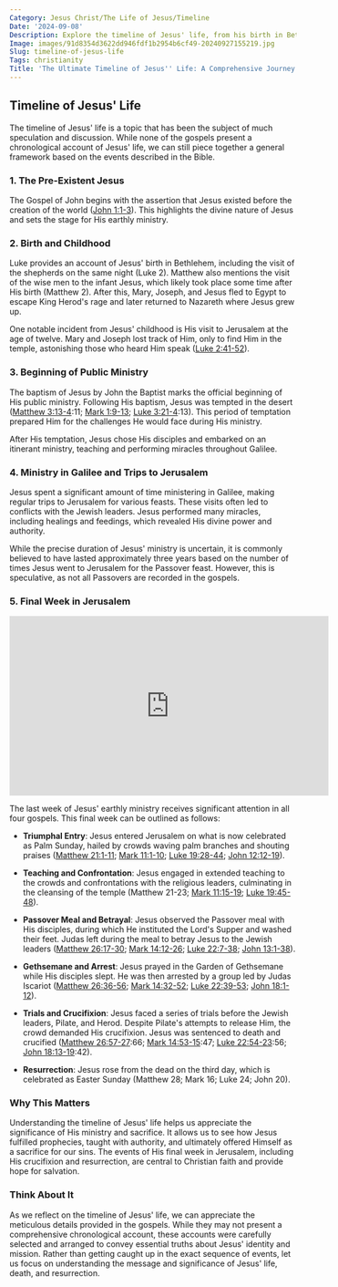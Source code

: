```yaml
---
Category: Jesus Christ/The Life of Jesus/Timeline
Date: '2024-09-08'
Description: Explore the timeline of Jesus' life, from his birth in Bethlehem to his crucifixion and resurrection in Jerusalem. Delve into the key events that shaped his ministry and teachings.
Image: images/91d8354d3622dd946fdf1b2954b6cf49-20240927155219.jpg
Slug: timeline-of-jesus-life
Tags: christianity
Title: 'The Ultimate Timeline of Jesus'' Life: A Comprehensive Journey Through His Ministry'
---
```


## Timeline of Jesus' Life

The timeline of Jesus' life is a topic that has been the subject of much speculation and discussion. While none of the gospels present a chronological account of Jesus' life, we can still piece together a general framework based on the events described in the Bible.

### 1. The Pre-Existent Jesus

The Gospel of John begins with the assertion that Jesus existed before the creation of the world ([John 1:1-3](https://www.bibleref.com/John/1/John-1-1.html)). This highlights the divine nature of Jesus and sets the stage for His earthly ministry.

### 2. Birth and Childhood

Luke provides an account of Jesus' birth in Bethlehem, including the visit of the shepherds on the same night (Luke 2). Matthew also mentions the visit of the wise men to the infant Jesus, which likely took place some time after His birth (Matthew 2). After this, Mary, Joseph, and Jesus fled to Egypt to escape King Herod's rage and later returned to Nazareth where Jesus grew up.

One notable incident from Jesus' childhood is His visit to Jerusalem at the age of twelve. Mary and Joseph lost track of Him, only to find Him in the temple, astonishing those who heard Him speak ([Luke 2:41-52](https://www.bibleref.com/Luke/2/Luke-2-41.html)).

### 3. Beginning of Public Ministry

The baptism of Jesus by John the Baptist marks the official beginning of His public ministry. Following His baptism, Jesus was tempted in the desert ([Matthew 3:13-4](https://www.bibleref.com/Matthew/3/Matthew-3-13.html):11; [Mark 1:9-13](https://www.bibleref.com/Mark/1/Mark-1-9.html); [Luke 3:21-4](https://www.bibleref.com/Luke/3/Luke-3-21.html):13). This period of temptation prepared Him for the challenges He would face during His ministry.

After His temptation, Jesus chose His disciples and embarked on an itinerant ministry, teaching and performing miracles throughout Galilee.

### 4. Ministry in Galilee and Trips to Jerusalem

Jesus spent a significant amount of time ministering in Galilee, making regular trips to Jerusalem for various feasts. These visits often led to conflicts with the Jewish leaders. Jesus performed many miracles, including healings and feedings, which revealed His divine power and authority.

While the precise duration of Jesus' ministry is uncertain, it is commonly believed to have lasted approximately three years based on the number of times Jesus went to Jerusalem for the Passover feast. However, this is speculative, as not all Passovers are recorded in the gospels.

### 5. Final Week in Jerusalem


<iframe width="560" height="315" src="https://www.youtube.com/embed/tZ5YeHbpeJU" frameborder="0" allow="autoplay; encrypted-media" allowfullscreen></iframe>


The last week of Jesus' earthly ministry receives significant attention in all four gospels. This final week can be outlined as follows:

- **Triumphal Entry**: Jesus entered Jerusalem on what is now celebrated as Palm Sunday, hailed by crowds waving palm branches and shouting praises ([Matthew 21:1-11](https://www.bibleref.com/Matthew/21/Matthew-21-1.html); [Mark 11:1-10](https://www.bibleref.com/Mark/11/Mark-11-1.html); [Luke 19:28-44](https://www.bibleref.com/Luke/19/Luke-19-28.html); [John 12:12-19](https://www.bibleref.com/John/12/John-12-12.html)).

- **Teaching and Confrontation**: Jesus engaged in extended teaching to the crowds and confrontations with the religious leaders, culminating in the cleansing of the temple (Matthew 21-23; [Mark 11:15-19](https://www.bibleref.com/Mark/11/Mark-11-15.html); [Luke 19:45-48](https://www.bibleref.com/Luke/19/Luke-19-45.html)).

- **Passover Meal and Betrayal**: Jesus observed the Passover meal with His disciples, during which He instituted the Lord's Supper and washed their feet. Judas left during the meal to betray Jesus to the Jewish leaders ([Matthew 26:17-30](https://www.bibleref.com/Matthew/26/Matthew-26-17.html); [Mark 14:12-26](https://www.bibleref.com/Mark/14/Mark-14-12.html); [Luke 22:7-38](https://www.bibleref.com/Luke/22/Luke-22-7.html); [John 13:1-38](https://www.bibleref.com/John/13/John-13-1.html)).

- **Gethsemane and Arrest**: Jesus prayed in the Garden of Gethsemane while His disciples slept. He was then arrested by a group led by Judas Iscariot ([Matthew 26:36-56](https://www.bibleref.com/Matthew/26/Matthew-26-36.html); [Mark 14:32-52](https://www.bibleref.com/Mark/14/Mark-14-32.html); [Luke 22:39-53](https://www.bibleref.com/Luke/22/Luke-22-39.html); [John 18:1-12](https://www.bibleref.com/John/18/John-18-1.html)).

- **Trials and Crucifixion**: Jesus faced a series of trials before the Jewish leaders, Pilate, and Herod. Despite Pilate's attempts to release Him, the crowd demanded His crucifixion. Jesus was sentenced to death and crucified ([Matthew 26:57-27](https://www.bibleref.com/Matthew/26/Matthew-26-57.html):66; [Mark 14:53-15](https://www.bibleref.com/Mark/14/Mark-14-53.html):47; [Luke 22:54-23](https://www.bibleref.com/Luke/22/Luke-22-54.html):56; [John 18:13-19](https://www.bibleref.com/John/18/John-18-13.html):42).

- **Resurrection**: Jesus rose from the dead on the third day, which is celebrated as Easter Sunday (Matthew 28; Mark 16; Luke 24; John 20).

### Why This Matters

Understanding the timeline of Jesus' life helps us appreciate the significance of His ministry and sacrifice. It allows us to see how Jesus fulfilled prophecies, taught with authority, and ultimately offered Himself as a sacrifice for our sins. The events of His final week in Jerusalem, including His crucifixion and resurrection, are central to Christian faith and provide hope for salvation.

### Think About It

As we reflect on the timeline of Jesus' life, we can appreciate the meticulous details provided in the gospels. While they may not present a comprehensive chronological account, these accounts were carefully selected and arranged to convey essential truths about Jesus' identity and mission. Rather than getting caught up in the exact sequence of events, let us focus on understanding the message and significance of Jesus' life, death, and resurrection.